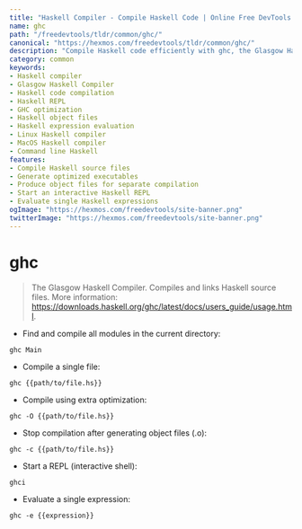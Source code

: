 ```yaml
---
title: "Haskell Compiler - Compile Haskell Code | Online Free DevTools by Hexmos"
name: ghc
path: "/freedevtools/tldr/common/ghc/"
canonical: "https://hexmos.com/freedevtools/tldr/common/ghc/"
description: "Compile Haskell code efficiently with ghc, the Glasgow Haskell Compiler. Supports optimization, object file generation, and REPL interaction. Free online tool, no registration required."
category: common
keywords:
- Haskell compiler
- Glasgow Haskell Compiler
- Haskell code compilation
- Haskell REPL
- GHC optimization
- Haskell object files
- Haskell expression evaluation
- Linux Haskell compiler
- MacOS Haskell compiler
- Command line Haskell
features:
- Compile Haskell source files
- Generate optimized executables
- Produce object files for separate compilation
- Start an interactive Haskell REPL
- Evaluate single Haskell expressions
ogImage: "https://hexmos.com/freedevtools/site-banner.png"
twitterImage: "https://hexmos.com/freedevtools/site-banner.png"
---
```


# ghc

> The Glasgow Haskell Compiler.
> Compiles and links Haskell source files.
> More information: <https://downloads.haskell.org/ghc/latest/docs/users_guide/usage.html>.

- Find and compile all modules in the current directory:

`ghc Main`

- Compile a single file:

`ghc {{path/to/file.hs}}`

- Compile using extra optimization:

`ghc -O {{path/to/file.hs}}`

- Stop compilation after generating object files (.o):

`ghc -c {{path/to/file.hs}}`

- Start a REPL (interactive shell):

`ghci`

- Evaluate a single expression:

`ghc -e {{expression}}`
